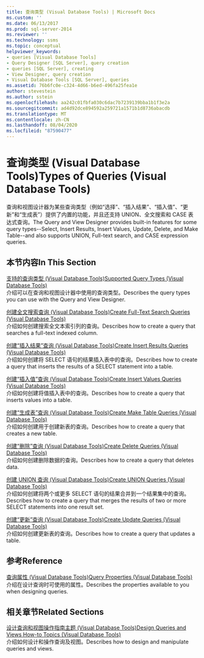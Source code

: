 ```yaml
---
title: 查询类型 (Visual Database Tools) | Microsoft Docs
ms.custom: ''
ms.date: 06/13/2017
ms.prod: sql-server-2014
ms.reviewer: ''
ms.technology: ssms
ms.topic: conceptual
helpviewer_keywords:
- queries [Visual Database Tools]
- Query Designer [SQL Server], query creation
- queries [SQL Server], creating
- View Designer, query creation
- Visual Database Tools [SQL Server], queries
ms.assetid: 76b6fc0e-c324-4d66-b6ed-496fa25fea1e
author: stevestein
ms.author: sstein
ms.openlocfilehash: aa242c01fbfa030c6dac7b7239139bba1b1f3e2a
ms.sourcegitcommit: ad4d92dce894592a259721a1571b1d8736abacdb
ms.translationtype: MT
ms.contentlocale: zh-CN
ms.lasthandoff: 08/04/2020
ms.locfileid: "87590477"
---
```

# <a name="types-of-queries-visual-database-tools"></a><span data-ttu-id="3a89d-102">查询类型 (Visual Database Tools)</span><span class="sxs-lookup"><span data-stu-id="3a89d-102">Types of Queries (Visual Database Tools)</span></span>
  <span data-ttu-id="3a89d-103">查询和视图设计器为某些查询类型（例如“选择”、“插入结果”、“插入值”、“更新”和“生成表”）提供了内置的功能，并且还支持 UNION、全文搜索和 CASE 表达式查询。</span><span class="sxs-lookup"><span data-stu-id="3a89d-103">The Query and View Designer provides built-in features for some query types--Select, Insert Results, Insert Values, Update, Delete, and Make Table--and also supports UNION, Full-text search, and CASE expression queries.</span></span>  
  
## <a name="in-this-section"></a><span data-ttu-id="3a89d-104">本节内容</span><span class="sxs-lookup"><span data-stu-id="3a89d-104">In This Section</span></span>  
 [<span data-ttu-id="3a89d-105">支持的查询类型 (Visual Database Tools)</span><span class="sxs-lookup"><span data-stu-id="3a89d-105">Supported Query Types &#40;Visual Database Tools&#41;</span></span>](visual-database-tools.md)  
 <span data-ttu-id="3a89d-106">介绍可以在查询和视图设计器中使用的查询类型。</span><span class="sxs-lookup"><span data-stu-id="3a89d-106">Describes the query types you can use with the Query and View Designer.</span></span>  
  
 [<span data-ttu-id="3a89d-107">创建全文搜索查询 (Visual Database Tools)</span><span class="sxs-lookup"><span data-stu-id="3a89d-107">Create Full-Text Search Queries &#40;Visual Database Tools&#41;</span></span>](create-full-text-search-queries-visual-database-tools.md)  
 <span data-ttu-id="3a89d-108">介绍如何创建搜索全文本索引列的查询。</span><span class="sxs-lookup"><span data-stu-id="3a89d-108">Describes how to create a query that searches a full-text indexed column.</span></span>  
  
 [<span data-ttu-id="3a89d-109">创建“插入结果”查询 (Visual Database Tools)</span><span class="sxs-lookup"><span data-stu-id="3a89d-109">Create Insert Results Queries &#40;Visual Database Tools&#41;</span></span>](create-insert-results-queries-visual-database-tools.md)  
 <span data-ttu-id="3a89d-110">介绍如何创建将 SELECT 语句的结果插入表中的查询。</span><span class="sxs-lookup"><span data-stu-id="3a89d-110">Describes how to create a query that inserts the results of a SELECT statement into a table.</span></span>  
  
 [<span data-ttu-id="3a89d-111">创建“插入值”查询 (Visual Database Tools)</span><span class="sxs-lookup"><span data-stu-id="3a89d-111">Create Insert Values Queries &#40;Visual Database Tools&#41;</span></span>](create-insert-values-queries-visual-database-tools.md)  
 <span data-ttu-id="3a89d-112">介绍如何创建将值插入表中的查询。</span><span class="sxs-lookup"><span data-stu-id="3a89d-112">Describes how to create a query that inserts values into a table.</span></span>  
  
 [<span data-ttu-id="3a89d-113">创建“生成表”查询 (Visual Database Tools)</span><span class="sxs-lookup"><span data-stu-id="3a89d-113">Create Make Table Queries &#40;Visual Database Tools&#41;</span></span>](create-make-table-queries-visual-database-tools.md)  
 <span data-ttu-id="3a89d-114">介绍如何创建用于创建新表的查询。</span><span class="sxs-lookup"><span data-stu-id="3a89d-114">Describes how to create a query that creates a new table.</span></span>  
  
 [<span data-ttu-id="3a89d-115">创建“删除”查询 (Visual Database Tools)</span><span class="sxs-lookup"><span data-stu-id="3a89d-115">Create Delete Queries &#40;Visual Database Tools&#41;</span></span>](delete-queries-visual-database-tools.md)  
 <span data-ttu-id="3a89d-116">介绍如何创建删除数据的查询。</span><span class="sxs-lookup"><span data-stu-id="3a89d-116">Describes how to create a query that deletes data.</span></span>  
  
 [<span data-ttu-id="3a89d-117">创建 UNION 查询 (Visual Database Tools)</span><span class="sxs-lookup"><span data-stu-id="3a89d-117">Create UNION Queries &#40;Visual Database Tools&#41;</span></span>](create-union-queries-visual-database-tools.md)  
 <span data-ttu-id="3a89d-118">介绍如何创建将两个或更多 SELECT 语句的结果合并到一个结果集中的查询。</span><span class="sxs-lookup"><span data-stu-id="3a89d-118">Describes how to create a query that merges the results of two or more SELECT statements into one result set.</span></span>  
  
 [<span data-ttu-id="3a89d-119">创建“更新”查询 (Visual Database Tools)</span><span class="sxs-lookup"><span data-stu-id="3a89d-119">Create Update Queries &#40;Visual Database Tools&#41;</span></span>](create-update-queries-visual-database-tools.md)  
 <span data-ttu-id="3a89d-120">介绍如何创建更新表的查询。</span><span class="sxs-lookup"><span data-stu-id="3a89d-120">Describes how to create a query that updates a table.</span></span>  
  
## <a name="reference"></a><span data-ttu-id="3a89d-121">参考</span><span class="sxs-lookup"><span data-stu-id="3a89d-121">Reference</span></span>  
 [<span data-ttu-id="3a89d-122">查询属性 (Visual Database Tools)</span><span class="sxs-lookup"><span data-stu-id="3a89d-122">Query Properties &#40;Visual Database Tools&#41;</span></span>](query-properties-visual-database-tools.md)  
 <span data-ttu-id="3a89d-123">介绍在设计查询时可使用的属性。</span><span class="sxs-lookup"><span data-stu-id="3a89d-123">Describes the properties available to you when designing queries.</span></span>  
  
## <a name="related-sections"></a><span data-ttu-id="3a89d-124">相关章节</span><span class="sxs-lookup"><span data-stu-id="3a89d-124">Related Sections</span></span>  
 [<span data-ttu-id="3a89d-125">设计查询和视图操作指南主题 (Visual Database Tools)</span><span class="sxs-lookup"><span data-stu-id="3a89d-125">Design Queries and Views How-to Topics &#40;Visual Database Tools&#41;</span></span>](design-queries-and-views-how-to-topics-visual-database-tools.md)  
 <span data-ttu-id="3a89d-126">介绍如何设计和操作查询及视图。</span><span class="sxs-lookup"><span data-stu-id="3a89d-126">Describes how to design and manipulate queries and views.</span></span>  
  
  
